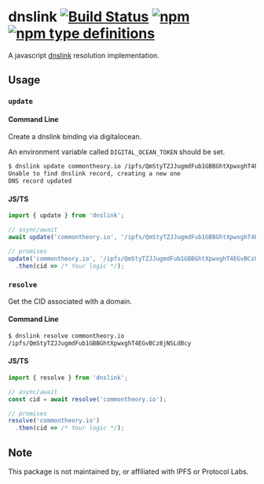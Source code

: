 # dnslink [![Build Status](https://travis-ci.org/common-theory/dnslink.svg?branch=master)](https://travis-ci.org/common-theory/dnslink) [![npm](https://img.shields.io/npm/v/dnslink.svg)](https://www.npmjs.com/package/dnslink) [![npm type definitions](https://img.shields.io/npm/types/dnslink.svg)](https://github.com/common-theory/dnslink)

A javascript [dnslink](https://docs.ipfs.io/guides/concepts/dnslink/) resolution implementation.

## Usage

### `update`

#### Command Line

Create a dnslink binding via digitalocean.

An environment variable called `DIGITAL_OCEAN_TOKEN` should be set.

```sh
$ dnslink update commontheory.io /ipfs/QmStyTZJJugmdFub1GBBGhtXpwxghT4EGvBCz8jNSLdBcy
Unable to find dnslink record, creating a new one
DNS record updated
```

#### JS/TS

```ts
import { update } from 'dnslink';

// async/await
await update('commontheory.io', '/ipfs/QmStyTZJJugmdFub1GBBGhtXpwxghT4EGvBCz8jNSLdBcy');

// promises
update('commontheory.io', '/ipfs/QmStyTZJJugmdFub1GBBGhtXpwxghT4EGvBCz8jNSLdBcy')
  .then(cid => /* Your logic */);
```

### `resolve`

Get the CID associated with a domain.

#### Command Line

```sh
$ dnslink resolve commontheory.io
/ipfs/QmStyTZJJugmdFub1GBBGhtXpwxghT4EGvBCz8jNSLdBcy
```

#### JS/TS

```ts
import { resolve } from 'dnslink';

// async/await
const cid = await resolve('commontheory.io');

// promises
resolve('commontheory.io')
  .then(cid => /* Your logic */);
```

## Note

This package is not maintained by, or affiliated with IPFS or Protocol Labs.
